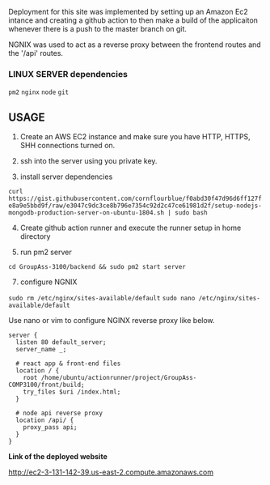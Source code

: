 Deployment for this site was implemented by setting up an Amazon Ec2 intance and creating a github action to then make a build of the applicaiton whenever there is a push to the master branch on git.

NGNIX was used to act as a reverse proxy between the
frontend routes and the '/api' routes.

### LINUX SERVER dependencies

`pm2`
`nginx`
`node`
`git`

## USAGE

1. Create an AWS EC2 instance and make sure you have HTTP, HTTPS, SHH connections turned on.

2. ssh into the server using you private key.

3. install server dependencies

`curl https://gist.githubusercontent.com/cornflourblue/f0abd30f47d96d6ff127fe8a9e5bbd9f/raw/e3047c9dc3ce8b796e7354c92d2c47ce61981d2f/setup-nodejs-mongodb-production-server-on-ubuntu-1804.sh | sudo bash`

4. Create github action runner and execute the runner setup in home directory

5. run pm2 server

`cd GroupAss-3100/backend && sudo pm2 start server`

7. configure NGNIX

`sudo rm /etc/nginx/sites-available/default`
`sudo nano /etc/nginx/sites-available/default`

Use nano or vim to configure NGINX reverse proxy like below.

```
server {
  listen 80 default_server;
  server_name _;

  # react app & front-end files
  location / {
    root /home/ubuntu/actionrunner/project/GroupAss-COMP3100/front/build;
    try_files $uri /index.html;
  }

  # node api reverse proxy
  location /api/ {
    proxy_pass api;
  }
}
```

**Link of the deployed website**

http://ec2-3-131-142-39.us-east-2.compute.amazonaws.com
